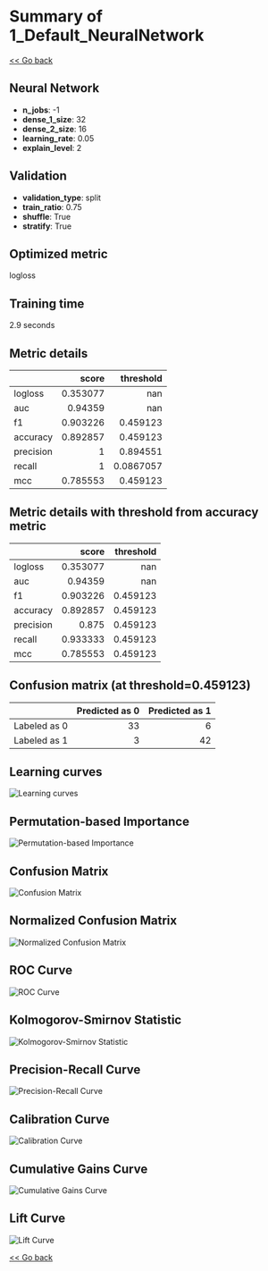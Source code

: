 # Summary of 1_Default_NeuralNetwork

[<< Go back](../README.md)


## Neural Network
- **n_jobs**: -1
- **dense_1_size**: 32
- **dense_2_size**: 16
- **learning_rate**: 0.05
- **explain_level**: 2

## Validation
 - **validation_type**: split
 - **train_ratio**: 0.75
 - **shuffle**: True
 - **stratify**: True

## Optimized metric
logloss

## Training time

2.9 seconds

## Metric details
|           |    score |   threshold |
|:----------|---------:|------------:|
| logloss   | 0.353077 | nan         |
| auc       | 0.94359  | nan         |
| f1        | 0.903226 |   0.459123  |
| accuracy  | 0.892857 |   0.459123  |
| precision | 1        |   0.894551  |
| recall    | 1        |   0.0867057 |
| mcc       | 0.785553 |   0.459123  |


## Metric details with threshold from accuracy metric
|           |    score |   threshold |
|:----------|---------:|------------:|
| logloss   | 0.353077 |  nan        |
| auc       | 0.94359  |  nan        |
| f1        | 0.903226 |    0.459123 |
| accuracy  | 0.892857 |    0.459123 |
| precision | 0.875    |    0.459123 |
| recall    | 0.933333 |    0.459123 |
| mcc       | 0.785553 |    0.459123 |


## Confusion matrix (at threshold=0.459123)
|              |   Predicted as 0 |   Predicted as 1 |
|:-------------|-----------------:|-----------------:|
| Labeled as 0 |               33 |                6 |
| Labeled as 1 |                3 |               42 |

## Learning curves
![Learning curves](learning_curves.png)

## Permutation-based Importance
![Permutation-based Importance](permutation_importance.png)
## Confusion Matrix

![Confusion Matrix](confusion_matrix.png)


## Normalized Confusion Matrix

![Normalized Confusion Matrix](confusion_matrix_normalized.png)


## ROC Curve

![ROC Curve](roc_curve.png)


## Kolmogorov-Smirnov Statistic

![Kolmogorov-Smirnov Statistic](ks_statistic.png)


## Precision-Recall Curve

![Precision-Recall Curve](precision_recall_curve.png)


## Calibration Curve

![Calibration Curve](calibration_curve_curve.png)


## Cumulative Gains Curve

![Cumulative Gains Curve](cumulative_gains_curve.png)


## Lift Curve

![Lift Curve](lift_curve.png)



[<< Go back](../README.md)
